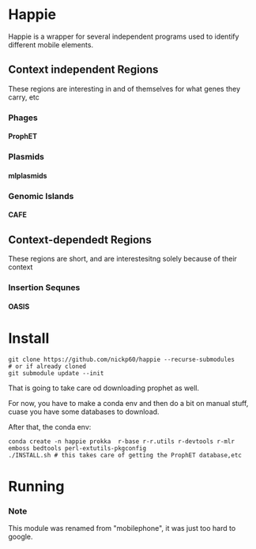 # Happie
Happie is a wrapper for several independent programs used to identify different mobile elements.

## Context independent Regions
These regions are interesting in and of themselves for what genes they carry, etc
### Phages
#### ProphET
### Plasmids
#### mlplasmids
### Genomic Islands
#### CAFE
## Context-dependedt Regions
These regions are short, and are interestesitng solely because of their context
### Insertion Sequnes
#### OASIS

# Install

```
git clone https://github.com/nickp60/happie --recurse-submodules
# or if already cloned
git submodule update --init
```

That is going to take care od downloading prophet as well.

For now, you have to make a conda env and then do a bit on manual stuff, cuase you have some databases to download.

After that, the conda env:

```
conda create -n happie prokka  r-base r-r.utils r-devtools r-mlr emboss bedtools perl-extutils-pkgconfig
./INSTALL.sh # this takes care of getting the ProphET database,etc
```

# Running



### Note
This module was renamed from "mobilephone", it was just too hard to google.
